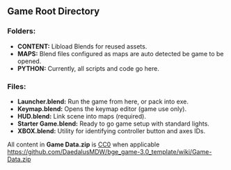 ## Game Root Directory

### Folders:
- **CONTENT:** Libload Blends for reused assets.
- **MAPS:** Blend files configured as maps are auto detected be game to be opened.
- **PYTHON:** Currently, all scripts and code go here.
### Files:
- **Launcher.blend:** Run the game from here, or pack into exe.
- **Keymap.blend:** Opens the keymap editor (game use only).
- **HUD.blend:** Link scene into maps (required).
- **Starter Game.blend:** Ready to go game setup with standard lights.
- **XBOX.blend:** Utility for identifying controller button and axes IDs.

All content in **Game Data.zip** is [CC0](https://creativecommons.org/publicdomain/zero/1.0/) when applicable  
https://github.com/DaedalusMDW/bge_game-3.0_template/wiki/Game-Data.zip
